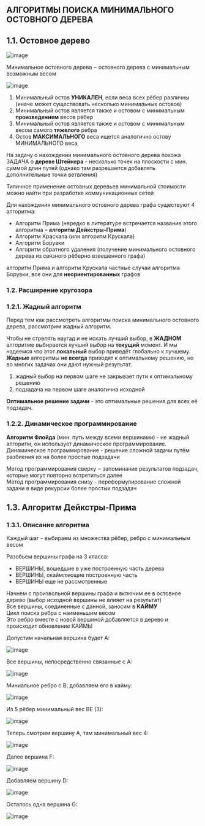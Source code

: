 ## АЛГОРИТМЫ ПОИСКА МИНИМАЛЬНОГО ОСТОВНОГО ДЕРЕВА
## 1.1. Остовное дерево

![image](https://github.com/mireashik/aood_3sem/assets/49165758/14b57cb0-8d96-4fe7-a766-713f134bd015)

Минимальное остовного дерева ‒ остовного дерева с минимальным возможным весом

![image](https://github.com/mireashik/aood_3sem/assets/49165758/7ba3eb37-909c-4ec6-b710-1b751330e869)

1. Минимальный остов **УНИКАЛЕН**, если веса всех рёбер различны (иначе может существовать несколько минимальных остовов)
2. Минимальный остов является также и остовом с минимальным **произведением** весов рёбер
3. Минимальный остов является также и остовом с минимальным весом самого **тяжелого** ребра
4. Остов **МАКСИМАЛЬНОГО** веса ищется аналогично остову МИНИМАЛЬНОГО веса,

На задачу о нахождении минимального остовного дерева похожа ЗАДАЧА о **дереве Штейнера** - несколько точек на плоскости с мин. суммой длин путей (однако там разрешается добавлять дополнительные точки ветвления)

Типичное применение остовных деревьев минимальной стоимости можно найти при разработке коммуникационных сетей

Для нахождения минимального остовного дерева графа существуют 4 алгоритма:
- Алгоритм Прима (нередко в литературе встречается название этого алгоритма – **алгоритм Дейкстры-Прима**)
- Алгоритм Краскала (или алгоритм Крускала)
- Алгоритм Борувки
- Алгоритм обратного удаления (получение минимального остовного  дерева из связного рёберно взвешенного графа)

алгоритм Прима и алгоритм Крускала частные случаи алгоритма Борувки, все они для **неориентированных** графов

### 1.2. Расширение кругозора
### 1.2.1. Жадный алгоритм
Перед тем как рассмотреть алгоритмы поиска минимального остовного дерева, рассмотрим жадный алгоритм. 

Чтобы не стрелять наугад и не искать лучший выбор, в **ЖАДНОМ** алгоритме выбирается лучший выбор на **текущий** момент. И мы надеемся что этот **локальный** выбор приведёт глобально к лучшему.
<br>
**Жадные** алгоритмы **не всегда** приводят к оптимальному решению, но во многих задачах они дают нужный результат.

1. жадный выбор на первом шаге не закрывает пути к оптимальному решению
2. подзадача на первом шаге аналогична исходной

**Оптимальное решение задачи** - это оптимальные решения для всех её подзадач.

### 1.2.2. Динамическое программирование
**Алгоритм Флойда** (мин. путь между всеми вершинами) - не жадный алгоритм, он использует динамическое программирование.
<br>
Динамическое программирование - решение сложной задачи путём разбиения их на более простые подзадачи

Метод программирования сверху ‒ запоминание результатов подзадач, которые могут повторно встретиться далее
<br>
Метод программирования снизу - переформулирование сложной задачи в виде рекурсии более простых подзадач

## 1.3. Алгоритм Дейкстры-Прима
### 1.3.1. Описание алгоритма
Каждый шаг - выбираем из множества рёбер, ребро с минимальным весом

Разобьем вершины графа на 3 класса: 
- ВЕРШИНЫ, вошедшие в уже построенную часть дерева
- ВЕРШИНЫ, окаймляющие построенную часть
- ВЕРШИНЫ еще не рассмотренные

Начнем с произвольной вершины графа и включим ее в остовное дерево (выбор исходной вершины не влияет на результат)
<br>
Все вершины, соединенные с данной, заносим в **КАЙМУ**
<br>
Цикл поиска ребра с наименьшим весом
<br>
Это ребро вместе с новой вершиной добавляется в дерево и происходит обновление КАЙМЫ

Допустим начальная вершина будет А:

![image](https://github.com/mireashik/aood_3sem/assets/49165758/ab9d0362-1a46-4fe6-98c9-e050b67f9ea1)

Все вершины, непосредственно связанные с А:

![image](https://github.com/mireashik/aood_3sem/assets/49165758/6f173c66-4c4a-4983-b493-6f6cd0979a16)

Миниальное ребро с B, добавляем его в кайму:

![image](https://github.com/mireashik/aood_3sem/assets/49165758/34985588-61ee-44f3-9dea-9cdb3d5dc9ff)

Из 5 рёбер минимальный вес BE (3):

![image](https://github.com/mireashik/aood_3sem/assets/49165758/940d78a2-1272-4ad4-b731-fabd0b4fff82)

Теперь смотрим вершину А, там минимальный вес 4:

![image](https://github.com/mireashik/aood_3sem/assets/49165758/044969a1-5b40-4846-84ec-e3a97566c246)

Далее вершина F:

![image](https://github.com/mireashik/aood_3sem/assets/49165758/d6fe5c1a-eb9d-47ba-812f-cd063fc5ed41)

Добавляем вершину D:

![image](https://github.com/mireashik/aood_3sem/assets/49165758/4b51e163-c4ab-4032-a5ea-5e14e31fe534)

Осталось одна вершина G:

![image](https://github.com/mireashik/aood_3sem/assets/49165758/7094034a-1e03-404d-9a89-d96c8d9a2491)
